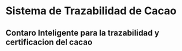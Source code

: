 ﻿# Sistema de Trazabilidad de Cacao

## Contaro Inteligente para la trazabilidad y certificacion del cacao

